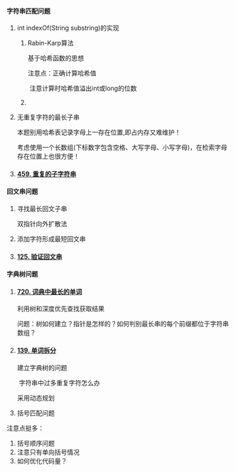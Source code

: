 #### 字符串匹配问题

 1. int indexOf(String substring)的实现

    1. Rabin-Karp算法

       基于哈希函数的思想

       注意点：正确计算哈希值

       ​			  注意计算时哈希值溢出int或long的位数

    2. 

 2. 无重复字符的最长子串

    本题别用哈希表记录字母上一存在位置,即占内存又难维护！

    考虑使用一个长数组(下标数字包含空格、大写字母、小写字母)，在检索字母存在位置上也很方便！
    
 3. #### [459. 重复的子字符串](https://leetcode-cn.com/problems/repeated-substring-pattern/)

    

#### 回文串问题

 1. 寻找最长回文子串

    双指针向外扩散法

 2. 添加字符形成最短回文串

 3. #### [125. 验证回文串](https://leetcode-cn.com/problems/valid-palindrome/)


#### 字典树问题

1. #### [720. 词典中最长的单词](https://leetcode-cn.com/problems/longest-word-in-dictionary/)

   利用树和深度优先查找获取结果

   问题：树如何建立？指针是怎样的？如何判别最长串的每个前缀都位于字符串数组？
   
2. #### [139. 单词拆分](https://leetcode-cn.com/problems/word-break/)

   建立字典树的问题

   ​		字符串中过多重复字符怎么办

   采用动态规划

   

3. 括号匹配问题

注意点挺多：

1. 括号顺序问题
2. 注意只有单向括号情况
3. 如何优化代码量？